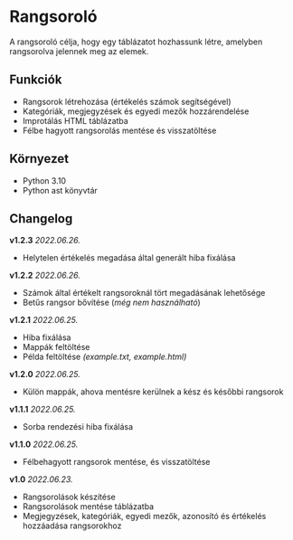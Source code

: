 # Rangsoroló
 A rangsoroló célja, hogy egy táblázatot hozhassunk létre, amelyben rangsorolva jelennek meg az elemek.

## Funkciók

- Rangsorok létrehozása (értékelés számok segítségével)
- Kategóriák, megjegyzések és egyedi mezők hozzárendelése
- Improtálás HTML táblázatba
- Félbe hagyott rangsorolás mentése és visszatöltése

## Környezet

- Python 3.10
- Python ast könyvtár 
## Changelog

**v1.2.3** *2022.06.26.*
- Helytelen értékelés megadása által generált hiba fixálása

**v1.2.2** *2022.06.26.*
- Számok által értékelt rangsoroknál tört megadásának lehetősége
- Betűs rangsor bővítése (*még nem használható*)

**v1.2.1** *2022.06.25.*
- Hiba fixálása
- Mappák feltöltése
- Példa feltöltése *(example.txt, example.html)*

**v1.2.0** *2022.06.25.*
- Külön mappák, ahova mentésre kerülnek a kész és későbbi rangsorok

**v1.1.1** *2022.06.25.*
- Sorba rendezési hiba fixálása

**v1.1.0** *2022.06.25.*
- Félbehagyott rangsorok mentése, és visszatöltése

**v1.0** *2022.06.23.*
- Rangsorolások készítése
- Rangsorolások mentése táblázatba
- Megjegyzések, kategóriák, egyedi mezők, azonosító és értékelés hozzáadása rangsorokhoz